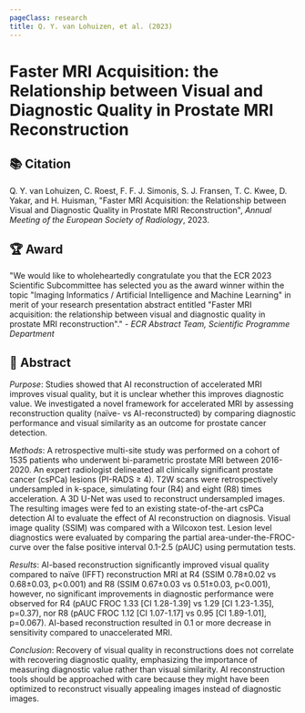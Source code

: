 ```yaml
---
pageClass: research
title: Q. Y. van Lohuizen, et al. (2023)
---
```

# Faster MRI Acquisition: the Relationship between Visual and Diagnostic Quality in Prostate MRI Reconstruction

## 📚 Citation
Q. Y. van Lohuizen, C. Roest, F. F. J. Simonis, S. J. Fransen, T. C. Kwee, D. Yakar, and H. Huisman, "Faster MRI Acquisition: the Relationship between Visual and Diagnostic Quality in Prostate MRI Reconstruction", _Annual Meeting of the European Society of Radiology_, 2023.

## 🏆 Award
"We would like to wholeheartedly congratulate you that the ECR 2023 Scientific Subcommittee has selected you as the award winner within the topic "Imaging Informatics / Artificial Intelligence and Machine Learning" in merit of your research presentation abstract entitled "Faster MRI acquisition: the relationship between visual and diagnostic quality in prostate MRI reconstruction"."
_- ECR Abstract Team, Scientific Programme Department_

## 📖 Abstract
*Purpose*: Studies showed that AI reconstruction of accelerated MRI improves visual quality, but it is unclear whether this improves diagnostic value. We investigated a novel framework for accelerated MRI by assessing reconstruction quality (naïve- vs AI-reconstructed) by comparing diagnostic performance and visual similarity as an outcome for prostate cancer detection.

*Methods*: A retrospective multi-site study was performed on a cohort of 1535 patients who underwent bi-parametric prostate MRI between 2016-2020. An expert radiologist delineated all clinically significant prostate cancer (csPCa) lesions (PI-RADS ≥ 4). T2W scans were retrospectively undersampled in k-space, simulating four (R4) and eight (R8) times acceleration. A 3D U-Net was used to reconstruct undersampled images. The resulting images were fed to an existing state-of-the-art csPCa detection AI to evaluate the effect of AI reconstruction on diagnosis. Visual image quality (SSIM) was compared with a Wilcoxon test. Lesion level diagnostics were evaluated by comparing the partial area-under-the-FROC-curve over the false positive interval 0.1-2.5 (pAUC) using permutation tests.

*Results*: AI-based reconstruction significantly improved visual quality compared to naïve (IFFT) reconstruction MRI at R4 (SSIM 0.78±0.02 vs 0.68±0.03, p<0.001) and R8 (SSIM 0.67±0.03 vs 0.51±0.03, p<0.001), however, no significant improvements in diagnostic performance were observed for R4 (pAUC FROC 1.33 [CI 1.28-1.39] vs 1.29 [CI 1.23-1.35], p=0.37), nor R8 (pAUC FROC 1.12 [CI 1.07-1.17] vs 0.95 [CI 1.89-1.01], p=0.067). AI-based reconstruction resulted in 0.1 or more decrease in sensitivity compared to unaccelerated MRI.

*Conclusion*: Recovery of visual quality in reconstructions does not correlate with recovering diagnostic quality, emphasizing the importance of measuring diagnostic value rather than visual similarity. AI reconstruction tools should be approached with care because they might have been optimized to reconstruct visually appealing images instead of diagnostic images.
